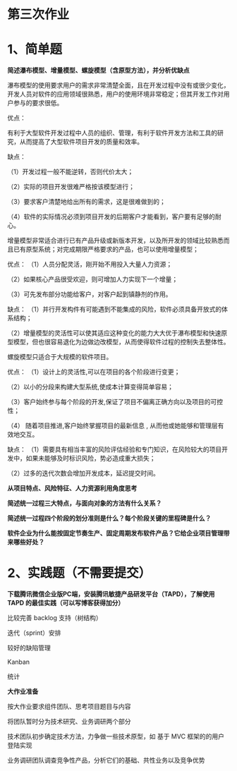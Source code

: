 # 第三次作业

# 1、简单题

**简述瀑布模型、增量模型、螺旋模型（含原型方法），并分析优缺点**

瀑布模型的使用要求用户的需求非常清楚全面，且在开发过程中没有或很少变化，开发人员对软件的应用领域很熟悉，用户的使用环境非常稳定；但其开发工作对用户参与的要求很低。

优点：
    
有利于大型软件开发过程中人员的组织、管理，有利于软件开发方法和工具的研究，从而提高了大型软件项目开发的质量和效率。

缺点：

（1）开发过程一般不能逆转，否则代价太大；

（2）实际的项目开发很难严格按该模型进行；

（3）要求客户清楚地给出所有的需求，这是很难做到的；

（4）软件的实际情况必须到项目开发的后期客户才能看到，客户要有足够的耐心。 

增量模型非常适合进行已有产品升级或新版本开发，以及所开发的领域比较熟悉而且已有原型系统；对完成期限严格要求的产品，也可以使用增量模型；

优点：
（1）人员分配灵活，刚开始不用投入大量人力资源；

（2）如果核心产品很受欢迎，则可增加人力实现下一个增量；

（3）可先发布部分功能给客户，对客户起到镇静剂的作用。

缺点：
（1）并行开发构件有可能遇到不能集成的风险，软件必须具备开放式的体系结构；

（2）增量模型的灵活性可以使其适应这种变化的能力大大优于瀑布模型和快速原型模型，但也很容易退化为边做边改模型，从而使得软件过程的控制失去整体性。

螺旋模型只适合于大规模的软件项目。

优点：
（1）设计上的灵活性,可以在项目的各个阶段进行变更；

（2）以小的分段来构建大型系统,使成本计算变得简单容易；

（3）客户始终参与每个阶段的开发,保证了项目不偏离正确方向以及项目的可控性；

（4） 随着项目推进,客户始终掌握项目的最新信息 , 从而他或她能够和管理层有效地交互。 

缺点：
（1）需要具有相当丰富的风险评估经验和专门知识，在风险较大的项目开发中，如果未能够及时标识风险，势必造成重大损失；

（2）过多的迭代次数会增加开发成本，延迟提交时间。


  **从项目特点、风险特征、人力资源利用角度思考**
  
**简述统一过程三大特点，与面向对象的方法有什么关系？**

**简述统一过程四个阶段的划分准则是什么？每个阶段关键的里程碑是什么？**

**软件企业为什么能按固定节奏生产、固定周期发布软件产品？它给企业项目管理带来哪些好处？**

# 2、实践题（不需要提交）


**下载腾讯微信企业版PC端，安装腾讯敏捷产品研发平台（TAPD），了解使用 TAPD 的最佳实践（可以写博客获得加分）**

  比较完善 backlog 支持（树结构）

  迭代（sprint）安排

  较好的缺陷管理

  Kanban

  统计
  
  
    
    
**大作业准备**

  按大作业要求组件团队、思考项目题目与内容

  将团队暂时分为技术研究、业务调研两个部分

   技术团队初步确定技术方法，力争做一些技术原型，如 基于 MVC 框架的的用户登陆实现

   业务调研团队调查竞争性产品，分析它们的基础、共性业务以及竞争优势
